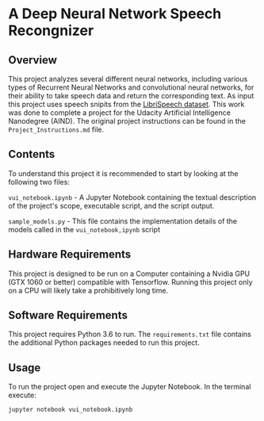 # A Deep Neural Network Speech Recongnizer

## Overview
This project analyzes several different neural networks, including various types of Recurrent Neural Networks and convolutional neural networks, for their ability to take speech data and return the corresponding text. As input this project uses speech snipits from the [LibriSpeech dataset](http://www.openslr.org/12/). This work was done to complete a project for the Udacity Artificial Intelligence Nanodegree (AIND). The original project instructions can be found in the `Project_Instructions.md` file.

## Contents
To understand this project it is recommended to start by looking at the following two files:

 `vui_notebook.ipynb` - A Jupyter Notebook containing the textual description of the project's scope, executable script, and the script output.
 
 `sample_models.py` - This file contains the implementation details of the models called in the `vui_notebook,ipynb` script

## Hardware Requirements
This project is designed to be run on a Computer containing a Nvidia GPU (GTX 1060 or better) compatible with Tensorflow. Running this project only on a CPU will likely take a prohibitively long time.

## Software Requirements
This project requires Python 3.6 to run. The `requirements.txt` file contains the additional Python packages needed to run this project.

## Usage
To run the project open and execute the Jupyter Notebook. In the terminal execute:

`jupyter notebook vui_notebook.ipynb`
